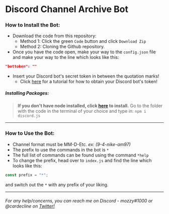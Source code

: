 #  Discord Channel Archive Bot

###  How to Install the Bot: 

* Download the code from this repository: 
  * Method 1: Click the green `Code` button and click `Download Zip`  
  * Method 2: Cloning the Github repository. 
 * Once you have the code open, make your way to the `config.json` file and make your way to the line which looks like this:
```json
"bottoken": ""
```
* Insert your Discord bot's secret token in between the quotation marks!
	* Click [here](https://www.youtube.com/watch?v=KSED38KqCeM) for a tutorial for how to obtain your Discord bot's token!
##### Installing Packages: 
> **If you don't have node installed, click [here](https://nodejs.org/en/download/) to install.** 
> Go to the folder with the code in the terminal of your choice and type in:  `npm i discord.js`
--- 

### How to Use the Bot: 

* Channel format must be MM-D-Etc. *ex: (9-4-nike-am97)*
* The prefix to use the commands in the bot is `*`
* The full list of commands can be found using the command `*help`
* To change the prefix, head over to `index.js` and find the line which looks like this:  
```javascript
const prefix = "*";
``` 
and switch out the `*` with any prefix of your liking. 

---

###### For any help/concerns, you can reach me on Discord - *mozzy#1000* or @cardecline on [Twitter!](https://twitter.com/cardecline)
